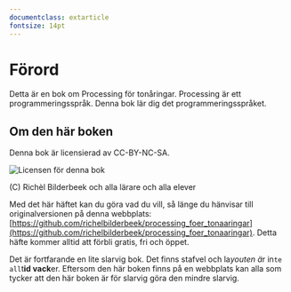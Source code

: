 ```yaml
---
documentclass: extarticle
fontsize: 14pt
---
```


# Förord

Detta är en bok om Processing för tonåringar.
Processing är ett programmeringsspråk.
Denna bok lär dig det programmeringsspråket.

## Om den här boken

Denna bok är licensierad av CC-BY-NC-SA.

![Licensen för denna bok](CC-BY-NC-SA.png)

(C) Richèl Bilderbeek och alla lärare och alla elever

Med det här häftet kan du göra vad du vill, så länge du hänvisar till
originalversionen på denna webbplats:
[https://github.com/richelbilderbeek/processing_foer_tonaaringar](https://github.com/richelbilderbeek/processing_foer_tonaaringar).
Detta häfte kommer alltid att förbli gratis, fri och öppet.

Det är fortfarande en lite slarvig bok.
Det finns stafvel och la*youten ä*r in`te all`t**id vack**er.
Eftersom den här boken finns på en webbplats 
kan alla som tycker att den här boken är för slarvig göra den mindre slarvig.

